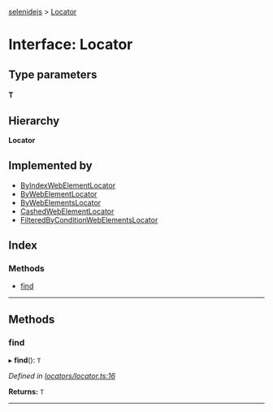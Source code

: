 [selenidejs](../README.md) > [Locator](../interfaces/locator.md)

# Interface: Locator

## Type parameters
#### T 
## Hierarchy

**Locator**

## Implemented by

* [ByIndexWebElementLocator](../classes/byindexwebelementlocator.md)
* [ByWebElementLocator](../classes/bywebelementlocator.md)
* [ByWebElementsLocator](../classes/bywebelementslocator.md)
* [CashedWebElementLocator](../classes/cashedwebelementlocator.md)
* [FilteredByConditionWebElementsLocator](../classes/filteredbyconditionwebelementslocator.md)

## Index

### Methods

* [find](locator.md#find)

---

## Methods

<a id="find"></a>

###  find

▸ **find**(): `T`

*Defined in [locators/locator.ts:16](https://github.com/KnowledgeExpert/selenidejs/blob/master/lib/locators/locator.ts#L16)*

**Returns:** `T`

___

